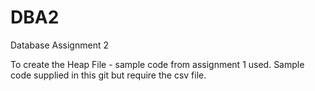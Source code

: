 # DBA2
Database Assignment 2

To create the Heap File - sample code from assignment 1 used.
Sample code supplied in this git but require the csv file.
